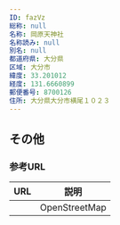 ```yaml
---
ID: fazVz
総称: null
名称: 岡原天神社
名称読み: null
別名: null
都道府県: 大分県
区域: 大分市
緯度: 33.201012
経度: 131.6660899
郵便番号: 8700126
住所: 大分県大分市横尾１０２３
---
```


## その他

### 参考URL

| URL | 説明          |
| --- | ------------- |
|     | OpenStreetMap |
